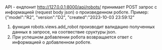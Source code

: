 API - ендпонит http://127.0.0.1:8000/api/robots/ принимает POST запрос с информацией (request body json) о произведенном роботе. Пример: {"model":"R2", "version":"D2", "created":"2023-10-03 23:59:12"
1. функция robots.views.add_robot производит валидацию полученных данных в запросе, на соотвествие cруктуры json.
2. При успешном добавлении робота возвращается ответ с информацией о добавленном роботе.